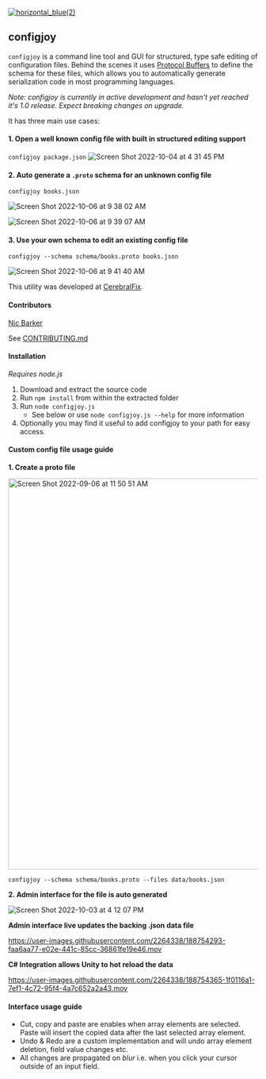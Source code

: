 [![horizontal_blue(2)](https://user-images.githubusercontent.com/2264338/193489167-7c9ffb17-a9fe-4af1-9598-a12605eb6b48.png)](https://cerebralfix.com)


## configjoy
`configjoy` is a command line tool and GUI for structured, type safe editing of configuration files. Behind the scenes it uses [Protocol Buffers](https://developers.google.com/protocol-buffers) to define the schema for these files, which allows you to automatically generate serialization code in most programming languages.

*Note: configjoy is currently in active development and hasn't yet reached it's 1.0 release. Expect breaking changes on upgrade.*

It has three main use cases:

#### 1. Open a well known config file with built in structured editing support
`configjoy package.json`
![Screen Shot 2022-10-04 at 4 31 45 PM](https://user-images.githubusercontent.com/2264338/193728611-8012544e-081d-4f70-8608-5e58c7a19e31.png)

#### 2. Auto generate a `.proto` schema for an unknown config file
`configjoy books.json`

![Screen Shot 2022-10-06 at 9 38 02 AM](https://user-images.githubusercontent.com/2264338/194158836-9215dc7f-046d-4a55-9b14-201ea54e613f.png)

![Screen Shot 2022-10-06 at 9 39 07 AM](https://user-images.githubusercontent.com/2264338/194158988-37157fa2-beb0-42c7-9498-8c696464d91a.png)

#### 3. Use your own schema to edit an existing config file
`configjoy --schema schema/books.proto books.json`

![Screen Shot 2022-10-06 at 9 41 40 AM](https://user-images.githubusercontent.com/2264338/194159400-a68b2c66-de6b-40f7-a54f-a1bb3e374574.png)


This utility was developed at [CerebralFix](https://cerebralfix.com).

#### Contributors
[Nic Barker](https://github.com/nicbarker)

See [CONTRIBUTING.md](https://github.com/nicbarker/gameconfig/blob/main/CONTRIBUTING.md)

#### Installation
*Requires node.js*

1. Download and extract the source code
2. Run `npm install` from within the extracted folder
3. Run `node configjoy.js`
   - See below or use `node configjoy.js --help` for more information
4. Optionally you may find it useful to add configjoy to your path for easy access.

#### Custom config file usage guide

**1. Create a proto file**

<img width="788" alt="Screen Shot 2022-09-06 at 11 50 51 AM" src="https://user-images.githubusercontent.com/2264338/188521544-69f0386c-5d12-4dce-9294-49b07382790f.png">

`configjoy --schema schema/books.proto --files data/books.json`

**2. Admin interface for the file is auto generated**

![Screen Shot 2022-10-03 at 4 12 07 PM](https://user-images.githubusercontent.com/2264338/193495143-b43111ad-e63a-4945-9348-b5f9d27f76fb.png)

**Admin interface live updates the backing .json data file**

https://user-images.githubusercontent.com/2264338/188754293-faa6aa77-e02e-441c-85cc-36861fe19e46.mov

**C# Integration allows Unity to hot reload the data**

https://user-images.githubusercontent.com/2264338/188754365-1f0116a1-7ef1-4c72-95f4-4a7c652a2a43.mov

#### Interface usage guide
- Cut, copy and paste are enables when array elements are selected. Paste will insert the copied data after the last selected array element.
- Undo & Redo are a custom implementation and will undo array element deletion, field value changes etc.
- All changes are propagated on _blur_ i.e. when you click your cursor outside of an input field.
